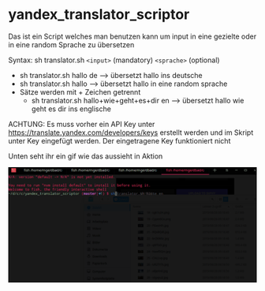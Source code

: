 # yandex_translator_scriptor
Das ist ein Script welches man benutzen kann um input in eine gezielte oder in eine random Sprache zu übersetzen

Syntax: sh translator.sh `<input>` (mandatory) `<sprache>` (optional)

*  sh translator.sh hallo de --> übersetzt hallo ins deutsche
*  sh translator.sh hallo --> übersetzt hallo in eine random sprache
*  Sätze werden mit + Zeichen getrennt
    * sh translator.sh hallo+wie+geht+es+dir en --> übersetzt hallo wie geht es dir ins englische

ACHTUNG: Es muss vorher ein API Key unter https://translate.yandex.com/developers/keys erstellt werden und im Skript unter Key eingefügt werden.
Der eingetragene Key funktioniert nicht


Unten seht ihr ein gif wie das aussieht in Aktion

![](gifs/yandex.gif)

